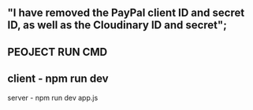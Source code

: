 "I have removed the PayPal client ID and secret ID, as well as the Cloudinary ID and secret";
---------------------------------------------------------------------------------------------
PEOJECT RUN CMD
---------------------------------------------------------------------------------------------
client - npm run dev
---------------------------------------------------------------------------------------------
server - npm run dev app.js
